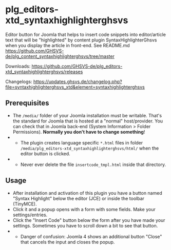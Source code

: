 # plg_editors-xtd_syntaxhighlighterghsvs

Editor button for Joomla that helps to insert code snippets into editor/article text that will be "highlighted" by content plugin SyntaxHighlighterGhsvs when you display the article in front-end. See README.md https://github.com/GHSVS-de/plg_content_syntaxhighlighterghsvs/tree/master

Downloads: https://github.com/GHSVS-de/plg_editors-xtd_syntaxhighlighterghsvs/releases

Changelogs: https://updates.ghsvs.de/changelog.php?file=syntaxhighlighterghsvs_xtd&element=syntaxhighlighterghsvs

## Prerequisites
- The `/media/` folder of your Joomla installation must be writable. That's the standard for Joomla that is hosted at a "normal" host/provider. You can check that in Joomla back-end (System Information > Folder Permissions). **Normally you don't have to change something**!
- - The plugin creates language specific `*.html` files in folder  `/media/plg_editors-xtd_syntaxhighlighterghsvs/html/` when the editor button is clicked.
- - Never ever delete the file `insertcode_tmpl.html` inside that directory.

## Usage
- After installation and activation of this plugin you have a button named "Syntax Highlight" below the editor (JCE) or inside the toolbar (TinyMCE).
- Click it and a popup opens with a form with some fields. Make your settings/entries.
- Click the "Insert Code" button below the form after you have made your settings. Sometimes you have to scroll down a bit to see that button.
- - Danger of confusion: Joomla 4 shows an additional button "Close" that cancels the input and closes the popup.
